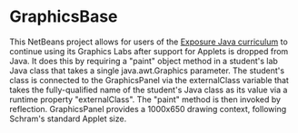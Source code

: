 # GraphicsBase

This NetBeans project allows for users of the [Exposure Java curriculum](http://schram.org/) to continue using its Graphics Labs after support for Applets is dropped from Java. It does this by requiring a "paint" object method in a student's lab Java class that takes a single java.awt.Graphics parameter. The student's class is connected to the GraphicsPanel via the externalClass variable that takes the fully-qualified name of the student's Java class as its value via a runtime property "externalClass". The "paint" method is then invoked by reflection. GraphicsPanel provides a 1000x650 drawing context, following Schram's standard Applet size.

